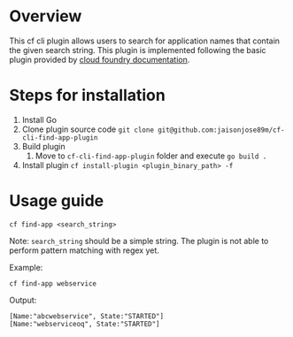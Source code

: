 # Overview
This cf cli plugin allows users to search for application names that contain the given search string. 
This plugin is implemented following the basic plugin provided by [cloud foundry documentation](https://docs.cloudfoundry.org/cf-cli/develop-cli-plugins.html).

# Steps for installation
1. Install Go 
2. Clone plugin source code `git clone git@github.com:jaisonjose89m/cf-cli-find-app-plugin`
3. Build plugin 
   1. Move to `cf-cli-find-app-plugin` folder and execute `go build .`
4. Install plugin `cf install-plugin <plugin_binary_path> -f`

# Usage guide
```shell
cf find-app <search_string>
```
Note: `search_string` should be a simple string. The plugin is not able to perform pattern matching with regex yet.

Example:
```shell
cf find-app webservice
```
Output:
```console
[Name:"abcwebservice", State:"STARTED"]
[Name:"webserviceoq", State:"STARTED"]
```